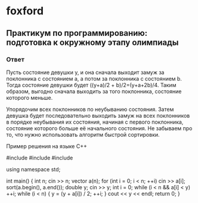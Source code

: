 # foxford
## Практикум по программированию: подготовка к окружному этапу олимпиады ##
### Ответ ###
Пусть состояние девушки y, и она сначала выходит замуж за поклонника с состоянием a, 
а потом за поклонника с состоянием b. 
Тогда состояние девушки будет ((y+a)/2 + b)/2=(y+a+2b)/4. 
Таким образом, выгодно сначала выходить за того поклонника, состояние которого меньше.

Упорядочим всех поклонников по неубыванию состояния. 
Затем девушка будет последовательно выходить замуж на всех поклонников 
в порядке неубывания их состояния, начиная с первого поклонника, 
состояние которого больше её начального состояния. Не забываем про то, 
что нужно использовать алгоритм быстрой сортировки.

Пример решения на языке C++

#include<iostream>
#include<vector>
#include<algorithm>

using namespace std;

int main()
{
    int n;
    cin >> n;
    vector<int> a(n);
    for (int i = 0; i < n; ++i)
        cin >> a[i];
    sort(a.begin(), a.end());
    double y;
    cin >> y;
    int i = 0;
    while (i < n && a[i] < y)
        ++i;
    while (i < n)
    {
        y = (y + a[i]) / 2;
        ++i;
    }
    cout << y << endl;
    return 0;
}